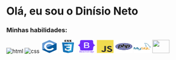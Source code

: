 # Olá, eu sou o Dinísio Neto

### Minhas habilidades:


<div>
  
<img src="https://cdn1.iconfinder.com/data/icons/logotypes/32/badge-html-5-512.png" width="45" height="35" alt="html"/>
<img src="https://cdn0.iconfinder.com/data/icons/font-awesome-brands-vol-1/512/laravel-512.png" width="45" height="35" alt="css"/>
<img src="https://raw.githubusercontent.com/devicons/devicon/master/icons/c/c-original.svg" width="45" height="35" alt="c"/>
<img src="https://raw.githubusercontent.com/devicons/devicon/master/icons/css3/css3-original-wordmark.svg" width="45" height="35"/>
<img src="https://raw.githubusercontent.com/devicons/devicon/master/icons/bootstrap/bootstrap-plain-wordmark.svg" width="45" height="35"/>
<img src="https://raw.githubusercontent.com/devicons/devicon/master/icons/javascript/javascript-original.svg" width="45" height="35"/>
<img src="https://raw.githubusercontent.com/devicons/devicon/master/icons/php/php-original.svg" width="45" height="35"/>
<img src="https://raw.githubusercontent.com/devicons/devicon/master/icons/mysql/mysql-original-wordmark.svg" width="45" height="35"/>
<img src="https://www.svgrepo.com/show/303229/microsoft-sql-server-logo.svg" width="45" height="35"/>

</div>
